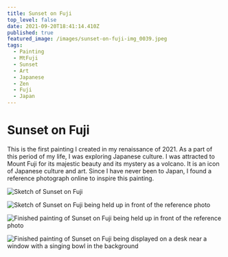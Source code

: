```yaml
---
title: Sunset on Fuji
top_level: false
date: 2021-09-20T18:41:14.410Z
published: true
featured_image: /images/sunset-on-fuji-img_0039.jpeg
tags:
  - Painting
  - MtFuji
  - Sunset
  - Art
  - Japanese
  - Zen
  - Fuji
  - Japan
---
```

# Sunset on Fuji

This is the first painting I created in my renaissance of 2021. As a part of this period of my life, I was exploring Japanese culture. I was attracted to Mount Fuji for its majestic beauty and its mystery as a volcano. It is an icon of Japanese culture and art. Since I have never been to Japan, I found a reference photograph online to inspire this painting.

![Sketch of Sunset on Fuji](/images/sunset-on-fuji-img_0038.jpeg "Sketch of Sunset on Fuji")

![Sketch of Sunset on Fuji being held up in front of the reference photo](/images/sunset-on-fuji-img_0037.jpeg "Sketch of Sunset on Fuji being held up in front of the reference photo")

![Finished painting of Sunset on Fuji being held up in front of the reference photo](/images/sunset-on-fuji-img_0185.jpeg "Finished painting of Sunset on Fuji being held up in front of the reference photo")

![Finished painting of Sunset on Fuji being displayed on a desk near a window with a singing bowl in the background](/images/sunset-on-fuji-img_0203.jpeg "Finished painting of Sunset on Fuji being displayed on a desk near a window with a singing bowl in the background")